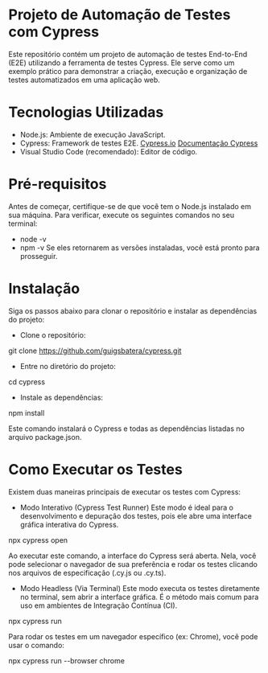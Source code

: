 # Projeto de Automação de Testes com Cypress
Este repositório contém um projeto de automação de testes End-to-End (E2E) utilizando a ferramenta de testes Cypress. Ele serve como um exemplo prático para demonstrar a criação, execução e organização de testes automatizados em uma aplicação web.

# Tecnologias Utilizadas

* Node.js: Ambiente de execução JavaScript.
* Cypress: Framework de testes E2E. [Cypress.io](https://www.automationexercise.com/) [Documentação Cypress](https://docs.cypress.io/guides/overview/why-cypress.html)
* Visual Studio Code (recomendado): Editor de código.

# Pré-requisitos

Antes de começar, certifique-se de que você tem o Node.js instalado em sua máquina. Para verificar, execute os seguintes comandos no seu terminal:
* node -v
* npm -v
Se eles retornarem as versões instaladas, você está pronto para prosseguir.

# Instalação

Siga os passos abaixo para clonar o repositório e instalar as dependências do projeto:
* Clone o repositório: 

git clone https://github.com/guigsbatera/cypress.git

* Entre no diretório do projeto: 

cd cypress

* Instale as dependências:

npm install

Este comando instalará o Cypress e todas as dependências listadas no arquivo package.json.

# Como Executar os Testes
Existem duas maneiras principais de executar os testes com Cypress:

* Modo Interativo (Cypress Test Runner)
Este modo é ideal para o desenvolvimento e depuração dos testes, pois ele abre uma interface gráfica interativa do Cypress.

npx cypress open

Ao executar este comando, a interface do Cypress será aberta. Nela, você pode selecionar o navegador de sua preferência e rodar os testes clicando nos arquivos de especificação (.cy.js ou .cy.ts).

* Modo Headless (Via Terminal)
Este modo executa os testes diretamente no terminal, sem abrir a interface gráfica. É o método mais comum para uso em ambientes de Integração Contínua (CI).

npx cypress run

Para rodar os testes em um navegador específico (ex: Chrome), você pode usar o comando:

npx cypress run --browser chrome